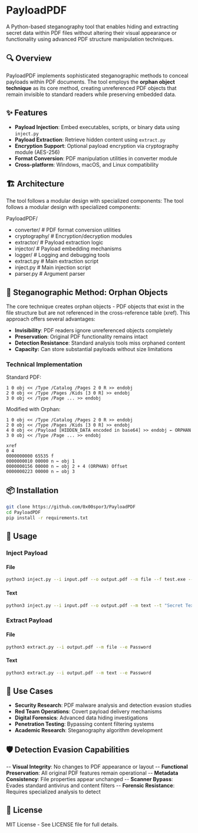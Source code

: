 # PayloadPDF

A Python-based steganography tool that enables hiding and extracting secret data within PDF files without altering their visual appearance or functionality using advanced PDF structure manipulation techniques.

## 🔍 Overview

PayloadPDF implements sophisticated steganographic methods to conceal payloads within PDF documents. The tool employs the **orphan object technique** as its core method, creating unreferenced PDF objects that remain invisible to standard readers while preserving embedded data.

## ✨ Features

- **Payload Injection**: Embed executables, scripts, or binary data using `inject.py`
- **Payload Extraction**: Retrieve hidden content using `extract.py`
- **Encryption Support**: Optional payload encryption via cryptography module (AES-256)
- **Format Conversion**: PDF manipulation utilities in converter module
- **Cross-platform**: Windows, macOS, and Linux compatibility

## 🏗️ Architecture

The tool follows a modular design with specialized components:
The tool follows a modular design with specialized components:

PayloadPDF/
- converter/          # PDF format conversion utilities
- cryptography/       # Encryption/decryption modules  
- extractor/          # Payload extraction logic
- injector/           # Payload embedding mechanisms
- logger/             # Logging and debugging tools
- extract.py          # Main extraction script
- inject.py           # Main injection script
- parser.py           # Argument parser

## 🔬 Steganographic Method: Orphan Objects
The core technique creates orphan objects - PDF objects that exist in the file structure but are not referenced in the cross-reference table (xref). This approach offers several advantages:

- **Invisibility**: PDF readers ignore unreferenced objects completely
- **Preservation**: Original PDF functionality remains intact
- **Detection Resistance**: Standard analysis tools miss orphaned content
- **Capacity:** Can store substantial payloads without size limitations
### Technical Implementation

Standard PDF:
```
1 0 obj << /Type /Catalog /Pages 2 0 R >> endobj
2 0 obj << /Type /Pages /Kids [3 0 R] >> endobj
3 0 obj << /Type /Page ... >> endobj
```
Modified with Orphan:
```
1 0 obj << /Type /Catalog /Pages 2 0 R >> endobj
2 0 obj << /Type /Pages /Kids [3 0 R] >> endobj
4 0 obj << /Payload [HIDDEN_DATA encoded in base64] >> endobj ← ORPHAN
3 0 obj << /Type /Page ... >> endobj

xref
0 4
0000000000 65535 f
0000000010 00000 n ← obj 1
0000000156 00000 n ← obj 2 + 4 (ORPHAN) Offset
0000000223 00000 n ← obj 3
```

## 📦 Installation

```bash
git clone https://github.com/0x00spor3/PayloadPDF
cd PayloadPDF
pip install -r requirements.txt
```
## 🚀 Usage
### Inject Payload
#### File
```bash
python3 inject.py --i input.pdf --o output.pdf --m file --f test.exe --e Password 
```
#### Text
```bash
python3 inject.py --i input.pdf --o output.pdf --m text --t "Secret Text" --e Password 
```
### Extract Payload
#### File
```bash
python3 extract.py --i output.pdf --m file --e Password 
```
#### Text
```bash
python3 extract.py --i output.pdf --m text --e Password 
```
## 🎯 Use Cases
- **Security Research**: PDF malware analysis and detection evasion studies
- **Red Team Operations**: Covert payload delivery mechanisms
- **Digital Forensics**: Advanced data hiding investigations
- **Penetration Testing**: Bypassing content filtering systems
- **Academic Research**: Steganography algorithm development

## 🛡️ Detection Evasion Capabilities
-- **Visual Integrity**: No changes to PDF appearance or layout
-- **Functional Preservation**: All original PDF features remain operational
-- **Metadata Consistency**: File properties appear unchanged
-- **Scanner Bypass**: Evades standard antivirus and content filters
-- **Forensic Resistance**: Requires specialized analysis to detect

## 📄 License
MIT License - See LICENSE file for full details.